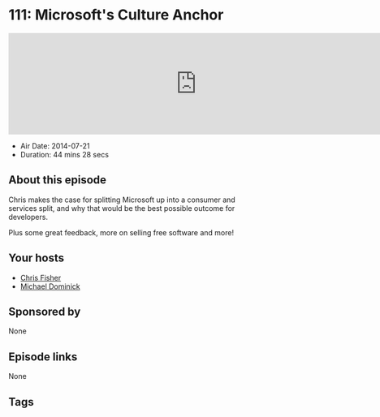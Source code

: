 # 111: Microsoft's Culture Anchor

<iframe src="https://player.fireside.fm/v2/MLf2ZzhC+TwZPLJGI?theme=dark" width="740" height="200" frameborder="0" scrolling="no"></iframe>

* Air Date: 2014-07-21
* Duration: 44 mins 28 secs

## About this episode

Chris makes the case for splitting Microsoft up into a consumer and services split, and why that would be the best  possible outcome for developers.

Plus some great feedback, more on selling free software and more!

## Your hosts
* [Chris Fisher](https://coder.show/hosts/chrislas)
* [Michael Dominick](https://coder.show/hosts/michael)

## Sponsored by

None



## Episode links

None



## Tags

